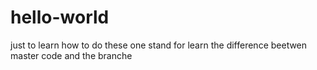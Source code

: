 # hello-world
just to learn how to do
these one stand for learn the difference beetwen master code and the branche
